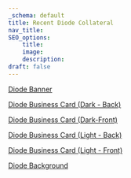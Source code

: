 ```yaml
---
_schema: default
title: Recent Diode Collateral
nav_title:
SEO_options:
    title:
    image:
    description:
draft: false
---
```

[Diode Banner](https://download.diode.io/downloads/collab/2023-Diode-Banner.svg)

[Diode Business Card (Dark - Back)](https://download.diode.io/downloads/collab/2023-Diode-Business-Card-Dark-Back.svg)

[Diode Business Card (Dark-Front)](https://download.diode.io/downloads/collab/2023-Diode-Business-Card-Dark-Front.svg)

[Diode Business Card (Light - Back)](https://download.diode.io/downloads/collab/2023-Diode-Business-Card-Light-Back.svg)

[Diode Business Card (Light - Front)](https://download.diode.io/downloads/collab/2023-Diode-Business-Card-Light-Front.svg)

[Diode Background](https://download.diode.io/downloads/collab/2024-07-polka-diode-bg.png)

&nbsp;

&nbsp;

&nbsp;